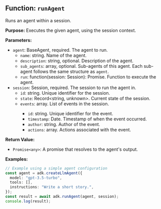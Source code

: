 ## Function: `runAgent`

Runs an agent within a session.

**Purpose:**
Executes the given agent, using the session context.

**Parameters:**
- `agent`: BaseAgent, required. The agent to run.
  - `name`: string. Name of the agent.
  - `description`: string, optional. Description of the agent.
  - `sub_agents`: array<BaseAgent>, optional. Sub-agents of this agent.  Each sub-agent follows the same structure as `agent`.
  - `run`: function(session: Session): Promise<any>. Function to execute the agent.
- `session`: Session, required. The session to run the agent in.
  - `id`: string. Unique identifier for the session.
  - `state`: Record<string, unknown>. Current state of the session.
  - `events`: array<Event>. List of events in the session.
    - `id`: string. Unique identifier for the event.
    - `timestamp`: Date. Timestamp of when the event occurred.
    - `author`: string. Author of the event.
    - `actions`: array<unknown>. Actions associated with the event.

**Return Value:**
- `Promise<any>`: A promise that resolves to the agent's output.

**Examples:**
```typescript
// Example using a simple agent configuration
const agent = adk.createLlmAgent({
  model: "gpt-3.5-turbo",
  tools: [],
  instructions: "Write a short story.",
});
const result = await adk.runAgent(agent, session);
console.log(result);
```